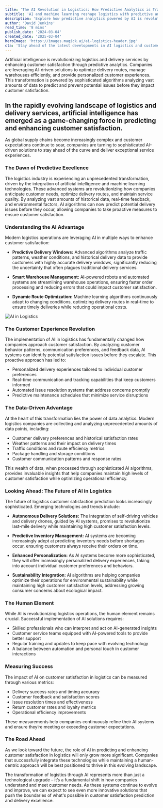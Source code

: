 ```yaml
---
title: 'The AI Revolution in Logistics: How Predictive Analytics is Transforming Customer Satisfaction'
subtitle: 'AI and machine learning reshape logistics with predictive analytics for enhanced customer satisfaction'
description: 'Explore how predictive analytics powered by AI is revolutionizing logistics in 2024, from optimizing delivery routes to enhancing customer satisfaction. Discover how data-driven insights and machine learning are providing companies with the tools to anticipate customer needs and ensure exceptional service experiences.'
author: 'David Jenkins'
read_time: '8 mins'
publish_date: '2024-03-04'
created_date: '2025-03-04'
heroImage: 'https://images.magick.ai/ai-logistics-header.jpg'
cta: 'Stay ahead of the latest developments in AI logistics and customer satisfaction. Follow us on LinkedIn for exclusive insights and updates on how artificial intelligence is reshaping the future of delivery services.'
---
```


Artificial intelligence is revolutionizing logistics and delivery services by enhancing customer satisfaction through predictive analytics. Companies are leveraging AI-driven solutions to optimize delivery routes, manage warehouses efficiently, and provide personalized customer experiences. This transformation is powered by sophisticated algorithms analyzing vast amounts of data to predict and prevent potential issues before they impact customer satisfaction.

## In the rapidly evolving landscape of logistics and delivery services, artificial intelligence has emerged as a game-changing force in predicting and enhancing customer satisfaction.

As global supply chains become increasingly complex and customer expectations continue to soar, companies are turning to sophisticated AI-driven solutions to stay ahead of the curve and deliver exceptional service experiences.

### The Dawn of Predictive Excellence

The logistics industry is experiencing an unprecedented transformation, driven by the integration of artificial intelligence and machine learning technologies. These advanced systems are revolutionizing how companies anticipate customer needs, optimize delivery routes, and maintain service quality. By analyzing vast amounts of historical data, real-time feedback, and environmental factors, AI algorithms can now predict potential delivery issues before they occur, allowing companies to take proactive measures to ensure customer satisfaction.

### Understanding the AI Advantage

Modern logistics operations are leveraging AI in multiple ways to enhance customer satisfaction:

- **Predictive Delivery Windows:** Advanced algorithms analyze traffic patterns, weather conditions, and historical delivery data to provide customers with highly accurate delivery windows, significantly reducing the uncertainty that often plagues traditional delivery services.

- **Smart Warehouse Management:** AI-powered robots and automated systems are streamlining warehouse operations, ensuring faster order processing and reducing errors that could impact customer satisfaction.

- **Dynamic Route Optimization:** Machine learning algorithms continuously adapt to changing conditions, optimizing delivery routes in real-time to ensure timely deliveries while reducing operational costs.

![AI in Logistics](https://i.magick.ai/PIXE/1738406181100_magick_img.webp)

### The Customer Experience Revolution

The implementation of AI in logistics has fundamentally changed how companies approach customer satisfaction. By analyzing customer behavior patterns, communication preferences, and feedback data, AI systems can identify potential satisfaction issues before they escalate. This proactive approach has led to:

- Personalized delivery experiences tailored to individual customer preferences
- Real-time communication and tracking capabilities that keep customers informed
- Automated issue resolution systems that address concerns promptly
- Predictive maintenance schedules that minimize service disruptions

### The Data-Driven Advantage

At the heart of this transformation lies the power of data analytics. Modern logistics companies are collecting and analyzing unprecedented amounts of data points, including:

- Customer delivery preferences and historical satisfaction rates
- Weather patterns and their impact on delivery times
- Traffic conditions and route efficiency metrics
- Package handling and storage conditions
- Customer communication patterns and response rates

This wealth of data, when processed through sophisticated AI algorithms, provides invaluable insights that help companies maintain high levels of customer satisfaction while optimizing operational efficiency.

### Looking Ahead: The Future of AI in Logistics

The future of logistics customer satisfaction prediction looks increasingly sophisticated. Emerging technologies and trends include:

- **Autonomous Delivery Solutions:** The integration of self-driving vehicles and delivery drones, guided by AI systems, promises to revolutionize last-mile delivery while maintaining high customer satisfaction levels.

- **Predictive Inventory Management:** AI systems are becoming increasingly adept at predicting inventory needs before shortages occur, ensuring customers always receive their orders on time.

- **Enhanced Personalization:** As AI systems become more sophisticated, they will offer increasingly personalized delivery experiences, taking into account individual customer preferences and behaviors.

- **Sustainability Integration:** AI algorithms are helping companies optimize their operations for environmental sustainability while maintaining high customer satisfaction levels, addressing growing consumer concerns about ecological impact.

### The Human Element

While AI is revolutionizing logistics operations, the human element remains crucial. Successful implementation of AI solutions requires:

- Skilled professionals who can interpret and act on AI-generated insights
- Customer service teams equipped with AI-powered tools to provide better support
- Regular training and updates to keep pace with evolving technology
- A balance between automation and personal touch in customer interactions

### Measuring Success

The impact of AI on customer satisfaction in logistics can be measured through various metrics:

- Delivery success rates and timing accuracy
- Customer feedback and satisfaction scores
- Issue resolution times and effectiveness
- Return customer rates and loyalty metrics
- Operational efficiency improvements

These measurements help companies continuously refine their AI systems and ensure they’re meeting or exceeding customer expectations.

### The Road Ahead

As we look toward the future, the role of AI in predicting and enhancing customer satisfaction in logistics will only grow more significant. Companies that successfully integrate these technologies while maintaining a human-centric approach will be best positioned to thrive in this evolving landscape.

The transformation of logistics through AI represents more than just a technological upgrade – it’s a fundamental shift in how companies understand and meet customer needs. As these systems continue to evolve and improve, we can expect to see even more innovative solutions that push the boundaries of what's possible in customer satisfaction prediction and delivery excellence.